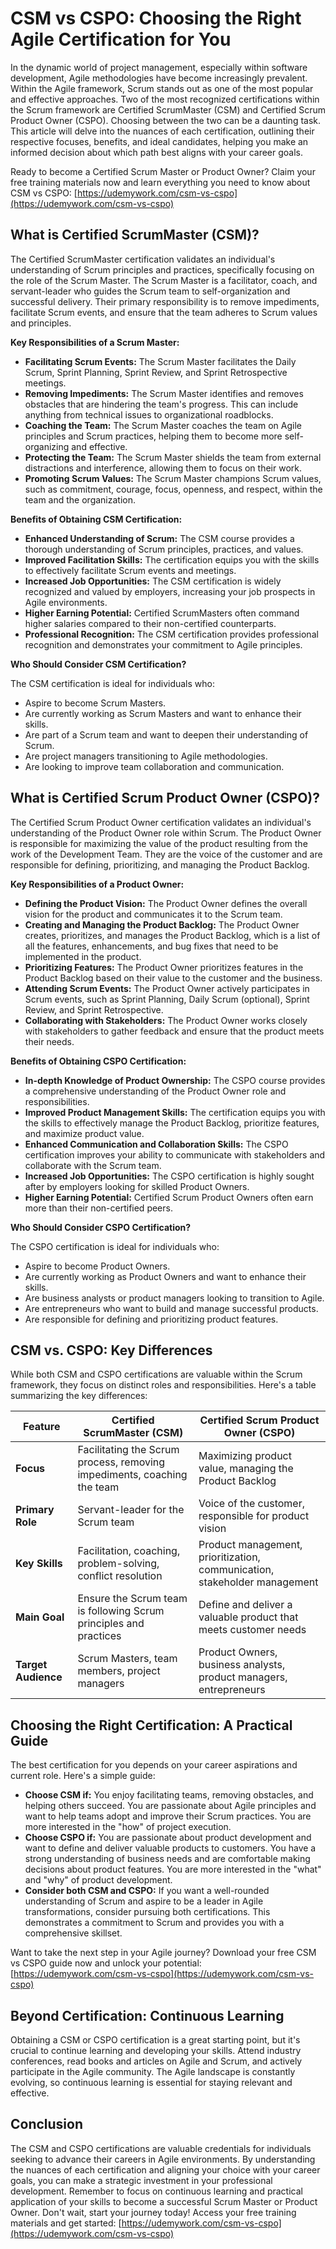 # CSM vs CSPO: Choosing the Right Agile Certification for You

In the dynamic world of project management, especially within software development, Agile methodologies have become increasingly prevalent. Within the Agile framework, Scrum stands out as one of the most popular and effective approaches. Two of the most recognized certifications within the Scrum framework are Certified ScrumMaster (CSM) and Certified Scrum Product Owner (CSPO). Choosing between the two can be a daunting task. This article will delve into the nuances of each certification, outlining their respective focuses, benefits, and ideal candidates, helping you make an informed decision about which path best aligns with your career goals.

Ready to become a Certified Scrum Master or Product Owner?  Claim your free training materials now and learn everything you need to know about CSM vs CSPO: [https://udemywork.com/csm-vs-cspo](https://udemywork.com/csm-vs-cspo)

## What is Certified ScrumMaster (CSM)?

The Certified ScrumMaster certification validates an individual's understanding of Scrum principles and practices, specifically focusing on the role of the Scrum Master.  The Scrum Master is a facilitator, coach, and servant-leader who guides the Scrum team to self-organization and successful delivery.  Their primary responsibility is to remove impediments, facilitate Scrum events, and ensure that the team adheres to Scrum values and principles.

**Key Responsibilities of a Scrum Master:**

*   **Facilitating Scrum Events:**  The Scrum Master facilitates the Daily Scrum, Sprint Planning, Sprint Review, and Sprint Retrospective meetings.
*   **Removing Impediments:**  The Scrum Master identifies and removes obstacles that are hindering the team's progress. This can include anything from technical issues to organizational roadblocks.
*   **Coaching the Team:**  The Scrum Master coaches the team on Agile principles and Scrum practices, helping them to become more self-organizing and effective.
*   **Protecting the Team:**  The Scrum Master shields the team from external distractions and interference, allowing them to focus on their work.
*   **Promoting Scrum Values:** The Scrum Master champions Scrum values, such as commitment, courage, focus, openness, and respect, within the team and the organization.

**Benefits of Obtaining CSM Certification:**

*   **Enhanced Understanding of Scrum:** The CSM course provides a thorough understanding of Scrum principles, practices, and values.
*   **Improved Facilitation Skills:**  The certification equips you with the skills to effectively facilitate Scrum events and meetings.
*   **Increased Job Opportunities:**  The CSM certification is widely recognized and valued by employers, increasing your job prospects in Agile environments.
*   **Higher Earning Potential:**  Certified ScrumMasters often command higher salaries compared to their non-certified counterparts.
*   **Professional Recognition:** The CSM certification provides professional recognition and demonstrates your commitment to Agile principles.

**Who Should Consider CSM Certification?**

The CSM certification is ideal for individuals who:

*   Aspire to become Scrum Masters.
*   Are currently working as Scrum Masters and want to enhance their skills.
*   Are part of a Scrum team and want to deepen their understanding of Scrum.
*   Are project managers transitioning to Agile methodologies.
*   Are looking to improve team collaboration and communication.

## What is Certified Scrum Product Owner (CSPO)?

The Certified Scrum Product Owner certification validates an individual's understanding of the Product Owner role within Scrum.  The Product Owner is responsible for maximizing the value of the product resulting from the work of the Development Team. They are the voice of the customer and are responsible for defining, prioritizing, and managing the Product Backlog.

**Key Responsibilities of a Product Owner:**

*   **Defining the Product Vision:** The Product Owner defines the overall vision for the product and communicates it to the Scrum team.
*   **Creating and Managing the Product Backlog:** The Product Owner creates, prioritizes, and manages the Product Backlog, which is a list of all the features, enhancements, and bug fixes that need to be implemented in the product.
*   **Prioritizing Features:** The Product Owner prioritizes features in the Product Backlog based on their value to the customer and the business.
*   **Attending Scrum Events:** The Product Owner actively participates in Scrum events, such as Sprint Planning, Daily Scrum (optional), Sprint Review, and Sprint Retrospective.
*   **Collaborating with Stakeholders:** The Product Owner works closely with stakeholders to gather feedback and ensure that the product meets their needs.

**Benefits of Obtaining CSPO Certification:**

*   **In-depth Knowledge of Product Ownership:** The CSPO course provides a comprehensive understanding of the Product Owner role and responsibilities.
*   **Improved Product Management Skills:** The certification equips you with the skills to effectively manage the Product Backlog, prioritize features, and maximize product value.
*   **Enhanced Communication and Collaboration Skills:** The CSPO certification improves your ability to communicate with stakeholders and collaborate with the Scrum team.
*   **Increased Job Opportunities:** The CSPO certification is highly sought after by employers looking for skilled Product Owners.
*   **Higher Earning Potential:** Certified Scrum Product Owners often earn more than their non-certified peers.

**Who Should Consider CSPO Certification?**

The CSPO certification is ideal for individuals who:

*   Aspire to become Product Owners.
*   Are currently working as Product Owners and want to enhance their skills.
*   Are business analysts or product managers looking to transition to Agile.
*   Are entrepreneurs who want to build and manage successful products.
*   Are responsible for defining and prioritizing product features.

## CSM vs. CSPO: Key Differences

While both CSM and CSPO certifications are valuable within the Scrum framework, they focus on distinct roles and responsibilities. Here's a table summarizing the key differences:

| Feature          | Certified ScrumMaster (CSM)                                        | Certified Scrum Product Owner (CSPO)                               |
| ---------------- | ------------------------------------------------------------------ | ----------------------------------------------------------------- |
| **Focus**        | Facilitating the Scrum process, removing impediments, coaching the team | Maximizing product value, managing the Product Backlog              |
| **Primary Role**  | Servant-leader for the Scrum team                                | Voice of the customer, responsible for product vision              |
| **Key Skills**     | Facilitation, coaching, problem-solving, conflict resolution       | Product management, prioritization, communication, stakeholder management |
| **Main Goal**      | Ensure the Scrum team is following Scrum principles and practices | Define and deliver a valuable product that meets customer needs |
| **Target Audience** | Scrum Masters, team members, project managers                     | Product Owners, business analysts, product managers, entrepreneurs |

## Choosing the Right Certification: A Practical Guide

The best certification for you depends on your career aspirations and current role.  Here's a simple guide:

*   **Choose CSM if:** You enjoy facilitating teams, removing obstacles, and helping others succeed. You are passionate about Agile principles and want to help teams adopt and improve their Scrum practices. You are more interested in the "how" of project execution.
*   **Choose CSPO if:** You are passionate about product development and want to define and deliver valuable products to customers. You have a strong understanding of business needs and are comfortable making decisions about product features. You are more interested in the "what" and "why" of product development.
*   **Consider both CSM and CSPO:**  If you want a well-rounded understanding of Scrum and aspire to be a leader in Agile transformations, consider pursuing both certifications. This demonstrates a commitment to Scrum and provides you with a comprehensive skillset.

Want to take the next step in your Agile journey? Download your free CSM vs CSPO guide now and unlock your potential: [https://udemywork.com/csm-vs-cspo](https://udemywork.com/csm-vs-cspo)

##  Beyond Certification: Continuous Learning

Obtaining a CSM or CSPO certification is a great starting point, but it's crucial to continue learning and developing your skills.  Attend industry conferences, read books and articles on Agile and Scrum, and actively participate in the Agile community.  The Agile landscape is constantly evolving, so continuous learning is essential for staying relevant and effective.

## Conclusion

The CSM and CSPO certifications are valuable credentials for individuals seeking to advance their careers in Agile environments. By understanding the nuances of each certification and aligning your choice with your career goals, you can make a strategic investment in your professional development. Remember to focus on continuous learning and practical application of your skills to become a successful Scrum Master or Product Owner. Don't wait, start your journey today! Access your free training materials and get started: [https://udemywork.com/csm-vs-cspo](https://udemywork.com/csm-vs-cspo)
